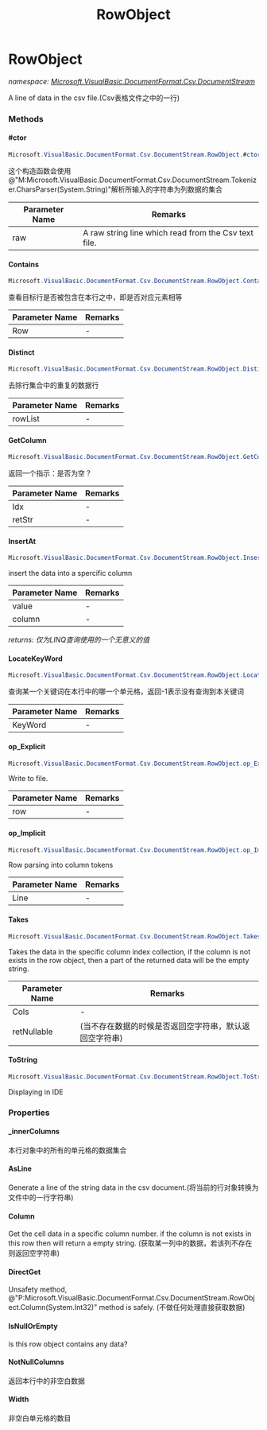 ﻿---
title: RowObject
---

# RowObject
_namespace: [Microsoft.VisualBasic.DocumentFormat.Csv.DocumentStream](N-Microsoft.VisualBasic.DocumentFormat.Csv.DocumentStream.html)_

A line of data in the csv file.(Csv表格文件之中的一行)



### Methods

#### #ctor
```csharp
Microsoft.VisualBasic.DocumentFormat.Csv.DocumentStream.RowObject.#ctor(System.String)
```
这个构造函数会使用@"M:Microsoft.VisualBasic.DocumentFormat.Csv.DocumentStream.Tokenizer.CharsParser(System.String)"解析所输入的字符串为列数据的集合

|Parameter Name|Remarks|
|--------------|-------|
|raw|A raw string line which read from the Csv text file.|


#### Contains
```csharp
Microsoft.VisualBasic.DocumentFormat.Csv.DocumentStream.RowObject.Contains(Microsoft.VisualBasic.DocumentFormat.Csv.DocumentStream.RowObject)
```
查看目标行是否被包含在本行之中，即是否对应元素相等

|Parameter Name|Remarks|
|--------------|-------|
|Row|-|


#### Distinct
```csharp
Microsoft.VisualBasic.DocumentFormat.Csv.DocumentStream.RowObject.Distinct(System.Collections.Generic.IEnumerable{Microsoft.VisualBasic.DocumentFormat.Csv.DocumentStream.RowObject})
```
去除行集合中的重复的数据行

|Parameter Name|Remarks|
|--------------|-------|
|rowList|-|


#### GetColumn
```csharp
Microsoft.VisualBasic.DocumentFormat.Csv.DocumentStream.RowObject.GetColumn(System.Int32,System.String@)
```
返回一个指示：是否为空？

|Parameter Name|Remarks|
|--------------|-------|
|Idx|-|
|retStr|-|


#### InsertAt
```csharp
Microsoft.VisualBasic.DocumentFormat.Csv.DocumentStream.RowObject.InsertAt(System.String,System.Int32)
```
insert the data into a spercific column

|Parameter Name|Remarks|
|--------------|-------|
|value|-|
|column|-|

_returns: 仅为LINQ查询使用的一个无意义的值_

#### LocateKeyWord
```csharp
Microsoft.VisualBasic.DocumentFormat.Csv.DocumentStream.RowObject.LocateKeyWord(System.String,System.Boolean)
```
查询某一个关键词在本行中的哪一个单元格，返回-1表示没有查询到本关键词

|Parameter Name|Remarks|
|--------------|-------|
|KeyWord|-|


#### op_Explicit
```csharp
Microsoft.VisualBasic.DocumentFormat.Csv.DocumentStream.RowObject.op_Explicit(Microsoft.VisualBasic.DocumentFormat.Csv.DocumentStream.RowObject)~System.String
```
Write to file.

|Parameter Name|Remarks|
|--------------|-------|
|row|-|


#### op_Implicit
```csharp
Microsoft.VisualBasic.DocumentFormat.Csv.DocumentStream.RowObject.op_Implicit(System.String)~Microsoft.VisualBasic.DocumentFormat.Csv.DocumentStream.RowObject
```
Row parsing into column tokens

|Parameter Name|Remarks|
|--------------|-------|
|Line|-|


#### Takes
```csharp
Microsoft.VisualBasic.DocumentFormat.Csv.DocumentStream.RowObject.Takes(System.Int32[],System.Boolean)
```
Takes the data in the specific column index collection, if the column is not exists in the row object, then a part of the returned data will be the empty string.

|Parameter Name|Remarks|
|--------------|-------|
|Cols|-|
|retNullable|(当不存在数据的时候是否返回空字符串，默认返回空字符串)|


#### ToString
```csharp
Microsoft.VisualBasic.DocumentFormat.Csv.DocumentStream.RowObject.ToString
```
Displaying in IDE


### Properties

#### _innerColumns
本行对象中的所有的单元格的数据集合
#### AsLine
Generate a line of the string data in the csv document.(将当前的行对象转换为文件中的一行字符串)
#### Column
Get the cell data in a specific column number. if the column is not exists in this row then will return a empty string.
 (获取某一列中的数据，若该列不存在则返回空字符串)
#### DirectGet
Unsafety method, @"P:Microsoft.VisualBasic.DocumentFormat.Csv.DocumentStream.RowObject.Column(System.Int32)" method is safely.
 (不做任何处理直接获取数据)
#### IsNullOrEmpty
is this row object contains any data?
#### NotNullColumns
返回本行中的非空白数据
#### Width
非空白单元格的数目
